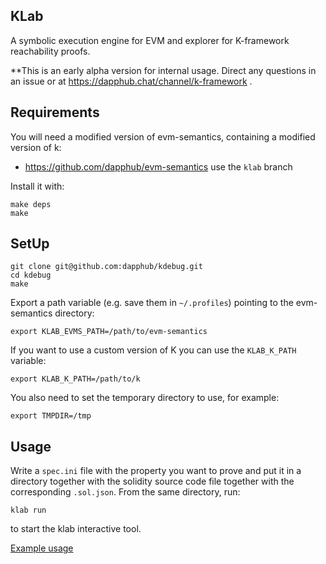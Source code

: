 ## KLab
A symbolic execution engine for EVM and explorer for K-framework reachability proofs.

**This is an early alpha version for internal usage. Direct any questions in an issue or at  https://dapphub.chat/channel/k-framework .

## Requirements
You will need a modified version of evm-semantics, containing a modified version of k:
* https://github.com/dapphub/evm-semantics use the `klab` branch

Install it with:
```
make deps
make
```

## SetUp

```
git clone git@github.com:dapphub/kdebug.git
cd kdebug
make
```

Export a path variable (e.g. save them in `~/.profiles`) pointing to the evm-semantics directory:
```
export KLAB_EVMS_PATH=/path/to/evm-semantics
```
If you want to use a custom version of K you can use the `KLAB_K_PATH` variable:
```
export KLAB_K_PATH=/path/to/k
```


You also need to set the temporary directory to use, for example:
```
export TMPDIR=/tmp
```

## Usage
Write a `spec.ini` file with the property you want to prove and put it in a directory together
with the solidity source code file together with the corresponding `.sol.json`.
From the same directory, run:

`klab run`

 to start the klab interactive tool.

[Example usage](../master/examples)
